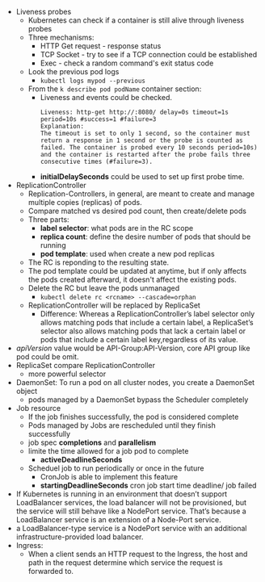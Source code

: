 * Liveness probes
    * Kubernetes can check if a container is still alive through liveness probes
    * Three mechanisms:
      * HTTP Get request - response status
      * TCP Socket - try to see if a TCP connection could be established
      * Exec -  check a random command's exit status code
    * Look the previous pod logs
      * `kubectl logs mypod --previous`
    * From the `k describe pod podName` container section:
      * Liveness and events could be checked.
        ```
        Liveness: http-get http://:8080/ delay=0s timeout=1s period=10s #success=1 #failure=3
        Explanation:
        The timeout is set to only 1 second, so the container must return a response in 1 second or the probe is counted as failed. The container is probed every 10 seconds period=10s) and the container is restarted after the probe fails three consecutive times (#failure=3).
        ```
      * **initialDelaySeconds** could be used to set up first probe time.
* ReplicationController
  * Replication-Controllers, in general, are meant to create and manage multiple copies (replicas) of pods.
  * Compare matched vs desired pod count, then create/delete pods
  * Three parts:
    * **label selector**: what pods are in the RC scope
    * **replica count**: define the desire number of pods that should be running
    * **pod template**: used when create a new pod replicas
  * The RC is reponding to the resulting state.
  * The pod template could be updated at anytime, but if only affects the pods created afterward, it doesn't affect the existing pods.
  * Delete the RC but leave the pods unmanaged
    * `kubectl delete rc <rcname> --cascade=orphan`
  * ReplicationController will be replaced by ReplicaSet
    * Difference: Whereas a ReplicationController’s label selector only allows matching pods that include a certain label, a ReplicaSet’s selector also allows matching pods that lack a certain label or pods that include a certain label key,regardless of its value.
* *apiVersion* value would be API-Group:API-Version, core API group like pod could be omit.
* ReplicaSet compare ReplicationController
  * more powerful selector
* DaemonSet: To run a pod on all cluster nodes, you create a DaemonSet object
  * pods managed by a DaemonSet bypass the Scheduler completely
* Job resource
  * If the job finishes successfully, the pod is considered complete
  * Pods managed by Jobs are rescheduled until they finish successfully
  * job spec **completions** and **parallelism**
  * limite the time allowed for a job pod to complete
    * **activeDeadlineSeconds**
  * Scheduel job to run periodically or once in the future
    * CronJob is able to implement this feature
    * **startingDeadlineSeconds** cron job start time deadline/ job failed
* If Kubernetes is running in an environment that doesn’t support LoadBalancer services, the load balancer will not be provisioned, but the service will still behave like a NodePort service. That’s because a LoadBalancer service is an extension of a Node-Port service.
* a LoadBalancer-type service is a NodePort service with an additional infrastructure-provided load balancer.
* Ingress:
  * When a client sends an HTTP request to the Ingress, the host and path in the request determine which service the request is forwarded to.